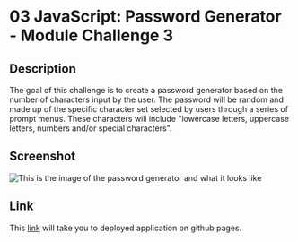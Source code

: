 # 03 JavaScript: Password Generator - Module Challenge 3

## Description
The goal of this challenge is to create a password generator based on the number of characters input by the user. The password will be random and made up of the specific character set selected by users through a series of prompt menus. These characters will include "lowercase letters, uppercase letters, numbers and/or special characters".

## Screenshot
![This is the image of the password generator and what it looks like](LINK_SCREENSHOT_HERE)

## Link
This [link](include_link_here/) will take you to deployed application on github pages.